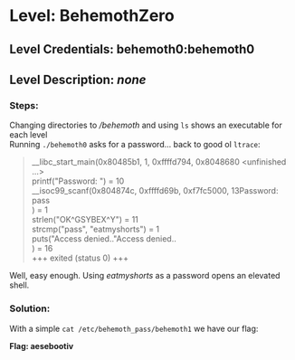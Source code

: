 # Level: BehemothZero
## Level Credentials: behemoth0:behemoth0
## Level Description: *none*

### Steps:  
Changing directories to */behemoth* and using `ls` shows an executable for each level    
Running `./behemoth0` asks for a password... back to good ol `ltrace`:  
> __libc_start_main(0x80485b1, 1, 0xffffd794, 0x8048680 <unfinished ...>  
> printf("Password: ")                             = 10  
> __isoc99_scanf(0x804874c, 0xffffd69b, 0xf7fc5000, 13Password: pass  
> ) = 1  
> strlen("OK^GSYBEX^Y")                            = 11    
> strcmp("pass", "eatmyshorts")                    = 1  
> puts("Access denied.."Access denied..  
> )                          = 16  
> +++ exited (status 0) +++  

Well, easy enough. Using *eatmyshorts* as a password opens an elevated shell.      
### Solution:
With a simple `cat /etc/behemoth_pass/behemoth1` we have our flag:  

**Flag: aesebootiv**
